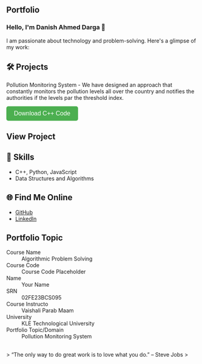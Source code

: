 ## Portfolio

### Hello, I'm Danish Ahmed Darga 👋

I am passionate about technology and problem-solving. Here's a glimpse of my work:

## 🛠️ Projects
Pollution Monitoring System - We have designed an approach that constantly monitors the pollution levels all over the country and notifies the authorities if the levels par the threshold index.

<a href="https://raw.githubusercontent.com/your-username/your-repository-name/main/path-to-your-file/example.cpp" download="example.cpp">
  <button style="background-color: #4CAF50; color: white; padding: 10px 20px; font-size: 16px; border: none; border-radius: 5px; cursor: pointer;">
    Download C++ Code
  </button>
</a>

## View Project

## 🚀 Skills
- C++, Python, JavaScript
- Data Structures and Algorithms

## 🌐 Find Me Online
- [GitHub](https://github.com/Danish-Ahmed-Darga)
- [LinkedIn](https://www.linkedin.com/in/danish-ahmed-darga-0b3009246)

## Portfolio Topic

<dl>
<dt>Course Name</dt>
<dd>Algorithmic Problem Solving</dd>
<dt>Course Code</dt>
<dd>Course Code Placeholder</dd>
<dt>Name</dt>
<dd>Your Name</dd>
<dt>SRN</dt>
<dd>02FE23BCS095</dd>
<dt>Course Instructo</dt>
<dd>Vaishali Parab Maam</dd>
<dt>University</dt>
<dd>KLE Technological University</dd>
<dt>Portfolio Topic/Domain</dt>
<dd>Pollution Monitoring System</dd>
</dl>

<br> 
> “The only way to do great work is to love what you do.” – Steve Jobs
>
